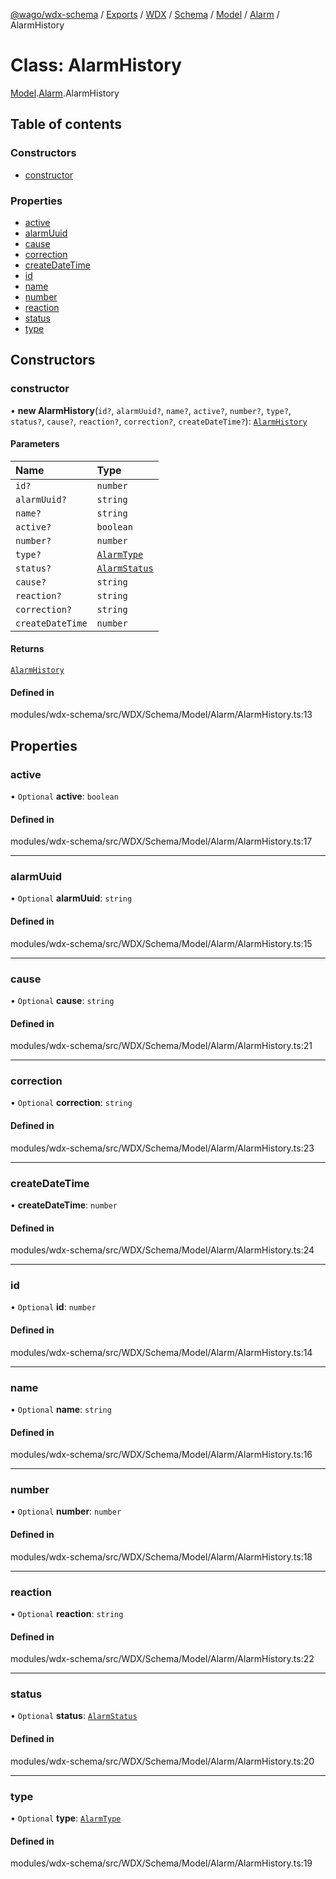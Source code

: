 [@wago/wdx-schema](../README.md) / [Exports](../modules.md) / [WDX](../modules/WDX.md) / [Schema](../modules/WDX.Schema.md) / [Model](../modules/WDX.Schema.Model.md) / [Alarm](../modules/WDX.Schema.Model.Alarm.md) / AlarmHistory

# Class: AlarmHistory

[Model](../modules/WDX.Schema.Model.md).[Alarm](../modules/WDX.Schema.Model.Alarm.md).AlarmHistory

## Table of contents

### Constructors

- [constructor](WDX.Schema.Model.Alarm.AlarmHistory.md#constructor)

### Properties

- [active](WDX.Schema.Model.Alarm.AlarmHistory.md#active)
- [alarmUuid](WDX.Schema.Model.Alarm.AlarmHistory.md#alarmuuid)
- [cause](WDX.Schema.Model.Alarm.AlarmHistory.md#cause)
- [correction](WDX.Schema.Model.Alarm.AlarmHistory.md#correction)
- [createDateTime](WDX.Schema.Model.Alarm.AlarmHistory.md#createdatetime)
- [id](WDX.Schema.Model.Alarm.AlarmHistory.md#id)
- [name](WDX.Schema.Model.Alarm.AlarmHistory.md#name)
- [number](WDX.Schema.Model.Alarm.AlarmHistory.md#number)
- [reaction](WDX.Schema.Model.Alarm.AlarmHistory.md#reaction)
- [status](WDX.Schema.Model.Alarm.AlarmHistory.md#status)
- [type](WDX.Schema.Model.Alarm.AlarmHistory.md#type)

## Constructors

### constructor

• **new AlarmHistory**(`id?`, `alarmUuid?`, `name?`, `active?`, `number?`, `type?`, `status?`, `cause?`, `reaction?`, `correction?`, `createDateTime?`): [`AlarmHistory`](WDX.Schema.Model.Alarm.AlarmHistory.md)

#### Parameters

| Name | Type |
| :------ | :------ |
| `id?` | `number` |
| `alarmUuid?` | `string` |
| `name?` | `string` |
| `active?` | `boolean` |
| `number?` | `number` |
| `type?` | [`AlarmType`](../enums/WDX.Schema.Model.Alarm.AlarmType.md) |
| `status?` | [`AlarmStatus`](../enums/WDX.Schema.Model.Alarm.AlarmStatus.md) |
| `cause?` | `string` |
| `reaction?` | `string` |
| `correction?` | `string` |
| `createDateTime` | `number` |

#### Returns

[`AlarmHistory`](WDX.Schema.Model.Alarm.AlarmHistory.md)

#### Defined in

modules/wdx-schema/src/WDX/Schema/Model/Alarm/AlarmHistory.ts:13

## Properties

### active

• `Optional` **active**: `boolean`

#### Defined in

modules/wdx-schema/src/WDX/Schema/Model/Alarm/AlarmHistory.ts:17

___

### alarmUuid

• `Optional` **alarmUuid**: `string`

#### Defined in

modules/wdx-schema/src/WDX/Schema/Model/Alarm/AlarmHistory.ts:15

___

### cause

• `Optional` **cause**: `string`

#### Defined in

modules/wdx-schema/src/WDX/Schema/Model/Alarm/AlarmHistory.ts:21

___

### correction

• `Optional` **correction**: `string`

#### Defined in

modules/wdx-schema/src/WDX/Schema/Model/Alarm/AlarmHistory.ts:23

___

### createDateTime

• **createDateTime**: `number`

#### Defined in

modules/wdx-schema/src/WDX/Schema/Model/Alarm/AlarmHistory.ts:24

___

### id

• `Optional` **id**: `number`

#### Defined in

modules/wdx-schema/src/WDX/Schema/Model/Alarm/AlarmHistory.ts:14

___

### name

• `Optional` **name**: `string`

#### Defined in

modules/wdx-schema/src/WDX/Schema/Model/Alarm/AlarmHistory.ts:16

___

### number

• `Optional` **number**: `number`

#### Defined in

modules/wdx-schema/src/WDX/Schema/Model/Alarm/AlarmHistory.ts:18

___

### reaction

• `Optional` **reaction**: `string`

#### Defined in

modules/wdx-schema/src/WDX/Schema/Model/Alarm/AlarmHistory.ts:22

___

### status

• `Optional` **status**: [`AlarmStatus`](../enums/WDX.Schema.Model.Alarm.AlarmStatus.md)

#### Defined in

modules/wdx-schema/src/WDX/Schema/Model/Alarm/AlarmHistory.ts:20

___

### type

• `Optional` **type**: [`AlarmType`](../enums/WDX.Schema.Model.Alarm.AlarmType.md)

#### Defined in

modules/wdx-schema/src/WDX/Schema/Model/Alarm/AlarmHistory.ts:19
